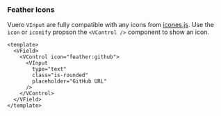 ### Feather Icons

Vuero `VInput` are fully compatible with any icons from [icones.js](https://icones.js.org/).
Use the `icon` or `iconify` propson the `<VControl />`
component to show an icon.

<!--code-->

```vue
<template>
  <VField>
    <VControl icon="feather:github">
      <VInput
        type="text"
        class="is-rounded"
        placeholder="GitHub URL"
      />
    </VControl>
  </VField>
</template>
```

<!--/code-->

<!--example-->

<VField>
  <VControl icon="feather:github">
    <VInput
      type="text"
      class="is-rounded"
      placeholder="GitHub URL"
    />
  </VControl>
</VField>

<!--/example-->

